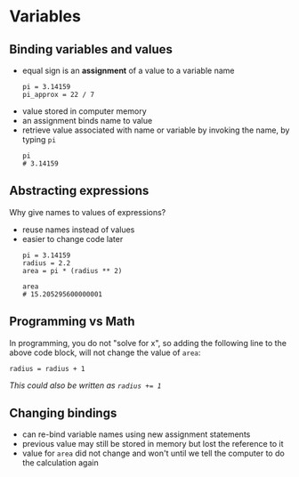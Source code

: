 # Variables

## Binding variables and values
- equal sign is an **assignment** of a value to a variable name
	```
	pi = 3.14159
	pi_approx = 22 / 7
	```
- value stored in computer memory
- an assignment binds name to value
- retrieve value associated with name or variable by invoking the name, by typing `pi`
	```
	pi
	# 3.14159
	```

## Abstracting expressions
Why give names to values of expressions?
- reuse names instead of values
- easier to change code later
	```
	pi = 3.14159
	radius = 2.2
	area = pi * (radius ** 2)

	area
	# 15.205295600000001
	```

## Programming vs Math
In programming, you do not "solve for x", so adding the following line to the above code block, will not change the value of `area`:
```
radius = radius + 1
```
_This could also be written as `radius += 1`_

## Changing bindings
- can re-bind variable names using new assignment statements
- previous value may still be stored in memory but lost the reference to it
- value for `area` did not change and won't until we tell the computer to do the calculation again